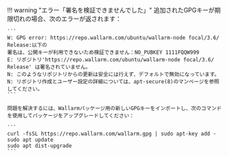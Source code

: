 !!! warning "エラー「署名を検証できませんでした」"
    追加されたGPGキーが期限切れの場合、次のエラーが返されます：

    ```
    W: GPG error: https://repo.wallarm.com/ubuntu/wallarm-node focal/3.6/ Release:以下の
    署名は、公開キーが利用できないため検証できません：NO_PUBKEY 1111FQQW999
    E: リポジトリ'https://repo.wallarm.com/ubuntu/wallarm-node focal/3.6/ Release' は署名されていません。
    N: このようなリポジトリからの更新は安全には行えず、デフォルトで無効になっています。
    N: リポジトリ作成とユーザー設定の詳細については、apt-secure(8)のマンページを参照してください。
    ```

    問題を解決するには、Wallarmパッケージ用の新しいGPGキーをインポートし、次のコマンドを使用してパッケージをアップグレードしてください：

    ```
    curl -fsSL https://repo.wallarm.com/wallarm.gpg | sudo apt-key add -
    sudo apt update
    sudo apt dist-upgrade
    ```